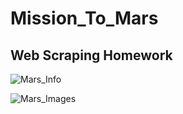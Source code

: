 # Mission_To_Mars
## Web Scraping Homework


![Mars_Info](https://user-images.githubusercontent.com/46179696/57751335-394e8880-769a-11e9-8958-c66abdd0e6ac.png)

![Mars_Images](https://user-images.githubusercontent.com/46179696/57751341-3fdd0000-769a-11e9-9438-d60f6b824482.png)
